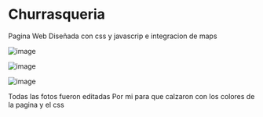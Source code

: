 # Churrasqueria


Pagina Web Diseñada con css y javascrip e integracion de maps 

![image](https://user-images.githubusercontent.com/82234888/172289694-65e057ea-ee3d-4a16-8590-f6040f7ca14e.png)

![image](https://user-images.githubusercontent.com/82234888/172289859-079c1500-2341-4ad5-b868-e86c81e0b4d3.png)

![image](https://user-images.githubusercontent.com/82234888/172289944-1b8c2be2-518f-40e0-b1d0-f02c33879f6f.png)

Todas las fotos fueron editadas Por mi para que calzaron con los colores de la pagina y el css
